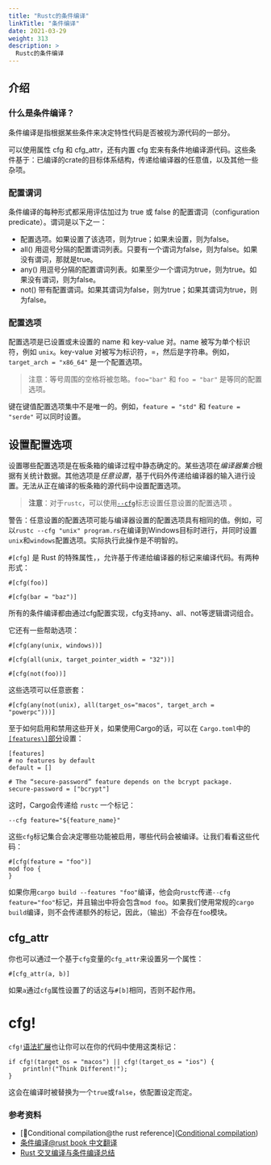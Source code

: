 ```yaml
---
title: "Rustc的条件编译"
linkTitle: "条件编译"
date: 2021-03-29
weight: 313
description: >
  Rustc的条件编译
---
```


## 介绍

### 什么是条件编译？

条件编译是指根据某些条件来决定特性代码是否被视为源代码的一部分。

可以使用属性 cfg 和 cfg_attr，还有内置 cfg 宏来有条件地编译源代码。这些条件基于：已编译的crate的目标体系结构，传递给编译器的任意值，以及其他一些杂项。



### 配置谓词

条件编译的每种形式都采用评估加过为 true 或 false 的配置谓词（configuration predicate）。谓词是以下之一：

- 配置选项。如果设置了该选项，则为true；如果未设置，则为false。
- all() 用逗号分隔的配置谓词列表。只要有一个谓词为false，则为false。如果没有谓词，那就是true。
- any() 用逗号分隔的配置谓词列表。如果至少一个谓词为true，则为true。如果没有谓词，则为false。
- not() 带有配置谓词。如果其谓词为false，则为true；如果其谓词为true，则为false。

### 配置选项

配置选项是已设置或未设置的 name 和 key-value 对。name 被写为单个标识符，例如 `unix`。key-value 对被写为标识符，=，然后是字符串。例如，`target_arch = "x86_64"` 是一个配置选项。

> 注意：等号周围的空格将被忽略。`foo="bar"` 和 `foo = "bar"` 是等同的配置选项。

键在键值配置选项集中不是唯一的。例如，`feature = "std"` 和 `feature = "serde"` 可以同时设置。

## 设置配置选项

设置哪些配置选项是在板条箱的编译过程中静态确定的。某些选项在*编译器集合*根据有关统计数据。其他选项是*任意设置*，基于代码外传递给编译器的输入进行设置。无法从正在编译的板条箱的源代码中设置配置选项。

> **注意**：对于`rustc`，可以使用[`--cfg`](https://doc.rust-lang.org/rustc/command-line-arguments.html#--cfg-configure-the-compilation-environment)标志设置任意设置的配置选项 。

警告：任意设置的配置选项可能与编译器设置的配置选项具有相同的值。例如，可以`rustc --cfg "unix" program.rs`在编译到Windows目标时进行，并同时设置`unix`和`windows`配置选项。实际执行此操作是不明智的。




`#[cfg]` 是 Rust 的特殊属性，，允许基于传递给编译器的标记来编译代码。有两种形式：

```
#[cfg(foo)]

#[cfg(bar = "baz")]
```

所有的条件编译都由通过cfg配置实现，cfg支持any、all、not等逻辑谓词组合。




它还有一些帮助选项：

```
#[cfg(any(unix, windows))]

#[cfg(all(unix, target_pointer_width = "32"))]

#[cfg(not(foo))]
```

这些选项可以任意嵌套：

```
#[cfg(any(not(unix), all(target_os="macos", target_arch = "powerpc")))]
```

至于如何启用和禁用这些开关，如果使用Cargo的话，可以在 `Cargo.toml`中的[`[features\]`部分](http://doc.crates.io/manifest.html#the-[features]-section)设置：

```
[features]
# no features by default
default = []

# The “secure-password” feature depends on the bcrypt package.
secure-password = ["bcrypt"]
```

这时，Cargo会传递给 `rustc` 一个标记：

```
--cfg feature="${feature_name}"
```

这些`cfg`标记集合会决定哪些功能被启用，哪些代码会被编译。让我们看看这些代码：

```
#[cfg(feature = "foo")]
mod foo {
}
```

如果你用`cargo build --features "foo"`编译，他会向`rustc`传递`--cfg feature="foo"`标记，并且输出中将会包含`mod foo`。如果我们使用常规的`cargo build`编译，则不会传递额外的标记，因此，（输出）不会存在`foo`模块。

## cfg_attr

你也可以通过一个基于`cfg`变量的`cfg_attr`来设置另一个属性：

```
#[cfg_attr(a, b)]
```

如果`a`通过`cfg`属性设置了的话这与`#[b]`相同，否则不起作用。

# cfg!

`cfg!`[语法扩展](http://doc.rust-lang.org/nightly/book/compiler-plugins.html)也让你可以在你的代码中使用这类标记：

```
if cfg!(target_os = "macos") || cfg!(target_os = "ios") {
    println!("Think Different!");
}
```

这会在编译时被替换为一个`true`或`false`，依配置设定而定。

### 参考资料

- [Conditional compilation@the rust reference]([Conditional compilation](https://doc.rust-lang.org/reference/conditional-compilation.html#conditional-compilation))
- [条件编译@rust book 中文翻译](https://www.kancloud.cn/thinkphp/rust/36050)
- [Rust 交叉编译与条件编译总结](https://www.jianshu.com/p/0e4251bc10eb)

